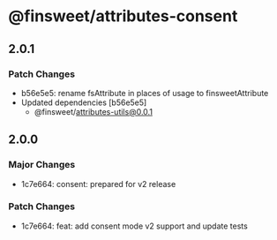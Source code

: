 # @finsweet/attributes-consent

## 2.0.1

### Patch Changes

- b56e5e5: rename fsAttribute in places of usage to finsweetAttribute
- Updated dependencies [b56e5e5]
  - @finsweet/attributes-utils@0.0.1

## 2.0.0

### Major Changes

- 1c7e664: consent: prepared for v2 release

### Patch Changes

- 1c7e664: feat: add consent mode v2 support and update tests
